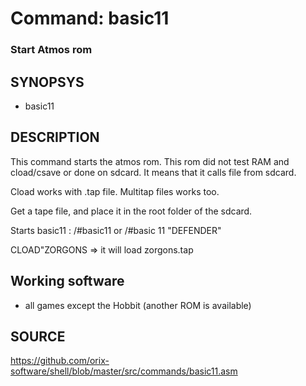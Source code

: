 # Command: basic11

### Start Atmos rom

## SYNOPSYS
+ basic11

## DESCRIPTION
This command starts the atmos rom. This rom did not test RAM and cload/csave or done on sdcard. It means that it calls file from sdcard.

Cload works with .tap file. Multitap files works too.

Get a tape file, and place it in the root folder of the sdcard. 

Starts basic11 :
/#basic11
or
/#basic 11 "DEFENDER"

CLOAD"ZORGONS => it will load zorgons.tap

## Working software
+ all games except the Hobbit (another ROM is available)

## SOURCE
https://github.com/orix-software/shell/blob/master/src/commands/basic11.asm
